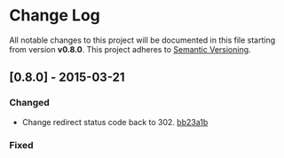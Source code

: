 # Change Log

All notable changes to this project will be documented in this file starting from version **v0.8.0**.
This project adheres to [Semantic Versioning](http://semver.org/).


## [0.8.0] - 2015-03-21
### Changed

- Change redirect status code back to 302. [bb23a1b](https://github.com/toajs/toa/commit/bb23a1b319e0b491885388bed1e359d9d0372100)

### Fixed
